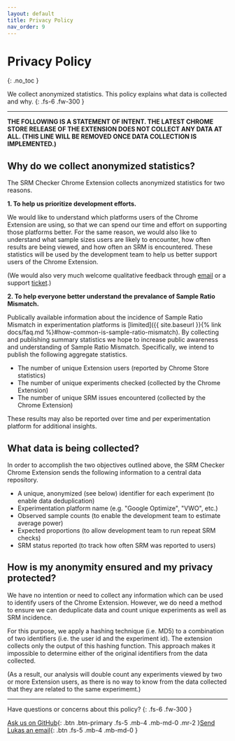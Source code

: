 ```yaml
---
layout: default
title: Privacy Policy
nav_order: 9
---
```


# Privacy Policy
{: .no_toc }

We collect anonymized statistics. This policy explains what data is collected and why. 
{: .fs-6 .fw-300 }

---

**THE FOLLOWING IS A STATEMENT OF INTENT. THE LATEST CHROME STORE RELEASE OF THE EXTENSION DOES NOT COLLECT ANY DATA AT ALL. (THIS LINE WILL BE REMOVED ONCE DATA COLLECTION IS IMPLEMENTED.)**

## Why do we collect anonymized statistics?

The SRM Checker Chrome Extension collects anonymized statistics for two reasons.

**1. To help us prioritize development efforts.**

We would like to understand which platforms users of the Chrome Extension are using, so that we can spend our time and effort on supporting those platforms better. For the same reason, we would also like to understand what sample sizes users are likely to encounter, how often results are being viewed, and how often an SRM is encountered. These statistics will be used by the development team to help us better support users of the Chrome Extension.

(We would also very much welcome qualitative feedback through [email](https://lukasvermeer.nl/#contact) or a support [ticket](https://github.com/lukasvermeer/srm/issues).)

**2. To help everyone better understand the prevalance of Sample Ratio Mismatch.**

Publically available information about the incidence of Sample Ratio Mismatch in experimentation platforms is [limited]({{ site.baseurl }}{% link docs/faq.md %}#how-common-is-sample-ratio-mismatch). By collecting and publishing summary statistics we hope to increase public awareness and understanding of Sample Ratio Mismatch. Specifically, we intend to publish the following aggregate statistics.

- The number of unique Extension users (reported by Chrome Store statistics)
- The number of unique experiments checked (collected by the Chrome Extension)
- The number of unique SRM issues encountered (collected by the Chrome Extension)

These results may also be reported over time and per experimentation platform for additional insights.

## What data is being collected?

In order to accomplish the two objectives outlined above, the SRM Checker Chrome Extension sends the following information to a central data repository.

- A unique, anonymized (see below) identifier for each experiment (to enable data deduplication)
- Experimentation platform name (e.g. "Google Optimize", "VWO", etc.)
- Observed sample counts (to enable the development team to estimate average power)
- Expected proportions (to allow development team to run repeat SRM checks)
- SRM status reported (to track how often SRM was reported to users)

## How is my anonymity ensured and my privacy protected?

We have no intention or need to collect any information which can be used to identify users of the Chrome Extension. However, we do need a method to ensure we can deduplicate data and count unique experiments as well as SRM incidence.

For this purpose, we apply a hashing technique (i.e. MD5) to a combination of two identifiers (i.e. the user id and the experiment id). The extension collects only the output of this hashing function. This approach makes it impossible to determine either of the original identifiers from the data collected.

(As a result, our analysis will double count any experiments viewed by two or more Extension users, as there is no way to know from the data collected that they are related to the same experimemt.)

---

Have questions or concerns about this policy?
{: .fs-6 .fw-300 }

[Ask us on GitHub](https://github.com/lukasvermeer/srm/issues){: .btn .btn-primary .fs-5 .mb-4 .mb-md-0 .mr-2 }[Send Lukas an email](https://lukasvermeer.nl/#contact){: .btn .fs-5 .mb-4 .mb-md-0 }
